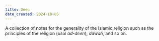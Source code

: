 ```yaml
---
title: Deen
date_created: 2024-10-06
---
```

A collection of notes for the generality of the Islamic religion such as the principles of the religion (*usul ad-deen*), *dawah*, and so on.